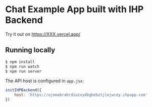 # Chat Example App built with IHP Backend

Try it out on https://XXX.vercel.app/

## Running locally

```bash
$ npm install
$ npm run watch
$ npm run server
```

The API host is configured in `app.jsx`:

```javascript
initIHPBackend({
    host: 'https://ojomabrabrdiuzxydbgbebztjlejwcey.ihpapp.com'
})
```